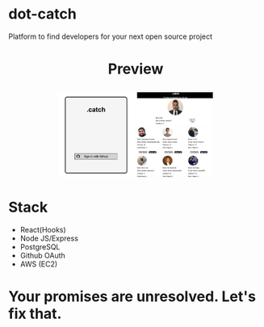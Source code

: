 # dot-catch

<p> Platform to find developers for your next open source project </p>

# <p align="center">Preview </p>
<div align="center"; display: flex; justify-content:space-around;>
  <img src="/dotCatch Login.png" width="30%" height="35%"/>
  <img src="/dotCatch User.png" width="30%" height="35%"/>
</div>

# Stack 
- React(Hooks)
-	Node JS/Express
-	PostgreSQL
-	Github OAuth
- AWS (EC2)

#
# Your promises are unresolved.  Let's fix that.
